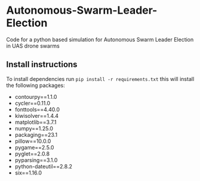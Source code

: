 # Autonomous-Swarm-Leader-Election
Code for a python based simulation for Autonomous Swarm Leader Election in UAS drone swarms

## Install instructions
To install dependencies run `pip install -r requirements.txt` this will install the following packages:
* contourpy==1.1.0
* cycler==0.11.0
* fonttools==4.40.0
* kiwisolver==1.4.4
* matplotlib==3.7.1
* numpy==1.25.0
* packaging==23.1
* pillow==10.0.0
* pygame==2.5.0
* pyglet==2.0.8
* pyparsing==3.1.0
* python-dateutil==2.8.2
* six==1.16.0

